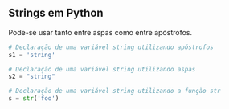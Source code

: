 ## Strings em Python

Pode-se usar tanto entre aspas como entre apóstrofos.

``` python
# Declaração de uma variável string utilizando apóstrofos
s1 = 'string'
```

``` python
# Declaração de uma variável string utilizando aspas
s2 = "string"
```

``` python
# Declaração de uma variável string utilizando a função str
s = str('foo')
```
